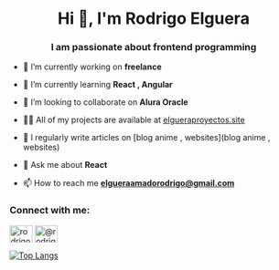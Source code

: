<h1 align="center">Hi 👋, I'm Rodrigo Elguera</h1>
<h3 align="center">I am passionate about frontend programming</h3>

- 🔭 I’m currently working on **freelance**

- 🌱 I’m currently learning **React , Angular**

- 👯 I’m looking to collaborate on **Alura Oracle**

- 👨‍💻 All of my projects are available at [elgueraproyectos.site](elgueraproyectos.site)

- 📝 I regularly write articles on [blog anime , websites](blog anime , websites)

- 💬 Ask me about **React**

- 📫 How to reach me **elgueraamadorodrigo@gmail.com**

<h3 align="left">Connect with me:</h3>
<p align="left">
<a href="https://fb.com/rodrigo elguera amado" target="blank"><img align="center" src="https://raw.githubusercontent.com/rahuldkjain/github-profile-readme-generator/master/src/images/icons/Social/facebook.svg" alt="rodrigo elguera amado" height="30" width="40" /></a>
<a href="https://www.youtube.com/c/@rodrigozyt" target="blank"><img align="center" src="https://raw.githubusercontent.com/rahuldkjain/github-profile-readme-generator/master/src/images/icons/Social/youtube.svg" alt="@rodrigozyt" height="30" width="40" /></a>
</p>


[![Top Langs](https://github-readme-stats.vercel.app/api/top-langs/?username=RodrigoEdit&layout=compact)](https://github.com/anuraghazra/github-readme-stats)
